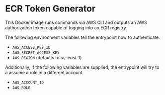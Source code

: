 # ECR Token Generator

This Docker image runs commands via AWS CLI and outputs an AWS authorization
token capable of logging into an ECR registry.

The following environment variables tell the entrypoint how to authenticate.

- `AWS_ACCESS_KEY_ID`
- `AWS_SECRET_ACCESS_KEY`
- `AWS_REGION` (defaults to *us-east-1*)

Additionally, if the following variables are supplied, the entrypoint will try
to a assume a role in a different account.

- `AWS_ACCOUNT_ID`
- `AWS_ROLE`
